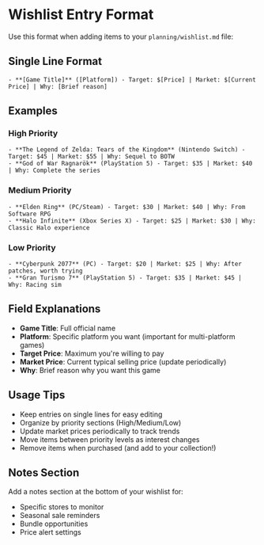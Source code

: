 # Wishlist Entry Format

Use this format when adding items to your `planning/wishlist.md` file:

## Single Line Format
```
- **[Game Title]** ([Platform]) - Target: $[Price] | Market: $[Current Price] | Why: [Brief reason]
```

## Examples

### High Priority
```
- **The Legend of Zelda: Tears of the Kingdom** (Nintendo Switch) - Target: $45 | Market: $55 | Why: Sequel to BOTW
- **God of War Ragnarök** (PlayStation 5) - Target: $35 | Market: $40 | Why: Complete the series
```

### Medium Priority  
```
- **Elden Ring** (PC/Steam) - Target: $30 | Market: $40 | Why: From Software RPG
- **Halo Infinite** (Xbox Series X) - Target: $25 | Market: $30 | Why: Classic Halo experience
```

### Low Priority
```
- **Cyberpunk 2077** (PC) - Target: $20 | Market: $25 | Why: After patches, worth trying
- **Gran Turismo 7** (PlayStation 5) - Target: $35 | Market: $45 | Why: Racing sim
```

## Field Explanations
- **Game Title**: Full official name
- **Platform**: Specific platform you want (important for multi-platform games)
- **Target Price**: Maximum you're willing to pay
- **Market Price**: Current typical selling price (update periodically)
- **Why**: Brief reason why you want this game

## Usage Tips
- Keep entries on single lines for easy editing
- Organize by priority sections (High/Medium/Low)
- Update market prices periodically to track trends
- Move items between priority levels as interest changes
- Remove items when purchased (and add to your collection!)

## Notes Section
Add a notes section at the bottom of your wishlist for:
- Specific stores to monitor
- Seasonal sale reminders
- Bundle opportunities
- Price alert settings